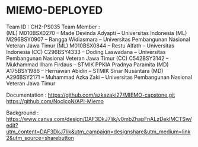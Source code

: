 # MIEMO-DEPLOYED
Team ID      :  CH2-PS035
Team Member  :  
(ML)  M010BSX0270 – Made Devinda Adyapti – Universitas Indonesia
(ML)  M296BSY0907 – Rangga Widiasmara – Universitas Pembangunan Nasional Veteran Jawa Timur
(ML)  M010BSX0844 – Restu Alfath – Universitas Indonesia
(CC)  C296BSY4333 – Doding Laswadana – Universitas Pembangunan Nasional Veteran Jawa Timur
(CC)  C542BSY3142 – Mukhammad Ilham Firdaus – STMIK PPKIA Pradnya Paramita
(MD)  A175BSY1986 – Hernawan Abidin – STMIK Sinar Nusantara
(MD)  A296BSY2171 – Muhammad Azka Zaki – Universitas Pembangunan Nasional Veteran Jawa Timur

Documentation  :
https://github.com/azkazaki27/MIEMO-capstone.git
https://github.com/NocIcoN/API-Miemo

Background     :
https://www.canva.com/design/DAF3DkJ7lik/y0mbZhapFnALzDekIMCTSw/edit?utm_content=DAF3DkJ7lik&utm_campaign=designshare&utm_medium=link2&utm_source=sharebutton



